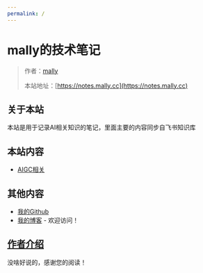 ```yaml
---
permalink: /
---
```


# mally的技术笔记

> 作者：[mally](https://github.com/Mally-cj)
>
> 本站地址：[https://notes.mally.cc](https://notes.mally.cc)

## 关于本站

本站是用于记录AI相关知识的笔记，里面主要的内容同步自飞书知识库

## 本站内容

- [AIGC相关](/AIGC相关)

## 其他内容

- [我的Github](https://github.com/Mally-cj)
- [我的博客](https://blogs.mally.cc) - 欢迎访问！


## [作者介绍](/作者)

没啥好说的，感谢您的阅读！
